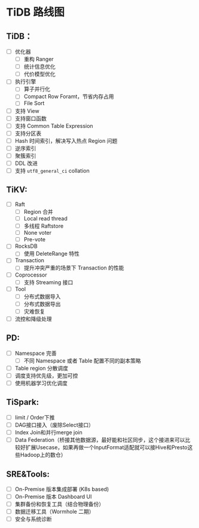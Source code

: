 # TiDB 路线图

## TiDB：

- [ ] 优化器
  - [ ] 重构 Ranger
  - [ ] 统计信息优化
  - [ ] 代价模型优化
- [ ] 执行引擎
  - [ ] 算子并行化
  - [ ] Compact Row Foramt，节省内存占用
  - [ ] File Sort
- [ ] 支持 View
- [ ] 支持窗口函数
- [ ] 支持 Common Table Expression
- [ ] 支持分区表
- [ ] Hash 时间索引，解决写入热点 Region 问题
- [ ] 逆序索引
- [ ] 聚簇索引
- [ ] DDL 改进
- [ ] 支持 `utf8_general_ci` collation

## TiKV:

- [ ] Raft
  - [ ] Region 合并
  - [ ] Local read thread
  - [ ] 多线程 Raftstore
  - [ ] None voter
  - [ ] Pre-vote
- [ ] RocksDB
  - [ ] 使用 DeleteRange 特性
- [ ] Transaction
  - [ ] 提升冲突严重的场景下 Transaction 的性能
- [ ] Coprocessor
  - [ ] 支持 Streaming 接口
- [ ] Tool
  - [ ] 分布式数据导入
  - [ ] 分布式数据导出
  - [ ] 灾难恢复
- [ ] 流控和降级处理

## PD:

- [ ] Namespace 完善
  - [ ] 不同 Namespace 或者 Table 配置不同的副本策略
- [ ] Table region 分散调度
- [ ] 调度支持优先级，更加可控
- [ ] 使用机器学习优化调度

## TiSpark:

- [ ] limit / Order下推
- [ ] DAG接口接入（废除Select接口）
- [ ] Index Join和并行merge join
- [ ] Data Federation（桥接其他数据源，最好能和社区同步，这个接进来可以比较好扩展Usecase，如果再做一个InputFormat适配就可以接Hive和Presto这些Hadoop上的数仓）

## SRE&Tools:
- [ ] On-Premise 版本集成部署 (K8s based)
- [ ] On-Premise 版本 Dashboard UI
- [ ] 集群备份和恢复工具（结合物理备份）
- [ ] 数据迁移工具（Wormhole 二期）
- [ ] 安全与系统诊断
